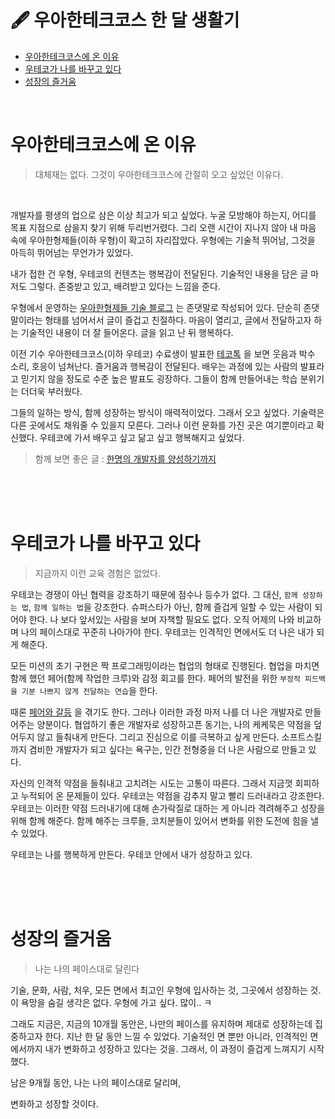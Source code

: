 # 🖋 우아한테크코스 한 달 생활기

- [우아한테크코스에 온 이유](#우아한테크코스에-온-이유)
- [우테코가 나를 바꾸고 있다](#우테코가-나를-바꾸고-있다)
- [성장의 즐거움](#성장의-즐거움)

<br>

# 우아한테크코스에 온 이유

> 대체재는 없다. 그것이 우아한테크코스에 간절히 오고 싶었던 이유다.

<br>


개발자를 평생의 업으로 삼은 이상 최고가 되고 싶었다.
누굴 모방해야 하는지, 어디를 목표 지점으로 삼을지 찾기 위해 두리번거렸다.
그리 오랜 시간이 지나지 않아 내 마음 속에 우아한형제들(이하 우형)이 확고히 자리잡았다.
우형에는 기술적 뛰어남, 그것을 아득히 뛰어넘는 무언가가 있었다.

내가 접한 건 우형, 우테코의 컨텐츠는 행복감이 전달된다. 기술적인 내용을 담은 글 마저도 그렇다.
존중받고 있고, 배려받고 있다는 느낌을 준다.

우형에서 운영하는 [우아한형제들 기술 블로그](https://techblog.woowahan.com/) 는 존댓말로 작성되어 있다.
단순히 존댓말이라는 형태를 넘어서서 글이 즐겁고 친절하다. 마음이 열리고, 글에서 전달하고자 하는 기술적인 내용이 더 잘 들어온다.
글을 읽고 난 뒤 행복하다.

이전 기수 우아한테크코스(이하 우테코) 수료생이 발표한 [테코톡](https://www.youtube.com/watch?v=XfYJCpAb2aE) 을 보면
웃음과 박수 소리, 호응이 넘쳐난다. 즐거움과 행복감이 전달된다. 배우는 과정에 있는 사람의 발표라고 믿기지 않을 정도로 수준 높은 발표도 굉장하다.
그들이 함께 만들어내는 학습 분위기는 더더욱 부러웠다.

그들의 일하는 방식, 함께 성장하는 방식이 매력적이었다. 그래서 오고 싶었다. 기술력은 다른 곳에서도 채워줄 수 있을지 모른다. 그러나 이런 문화를 가진 곳은 여기뿐이라고 확신했다. 우테코에 가서 배우고 싶고 닮고 싶고 행복해지고 싶었다.

> 함께 보면 좋은 글 : [한명의 개발자를 양성하기까지](https://techblog.woowahan.com/5977/)

<br><br><br>

# 우테코가 나를 바꾸고 있다

> 지금까지 이런 교육 경험은 없었다.

우테코는 경쟁이 아닌 협력을 강조하기 때문에 점수나 등수가 없다. 
그 대신, `함께 성장하는 법`, `함께 일하는 법`을 강조한다. 
슈퍼스타가 아닌, 함께 즐겁게 일할 수 있는 사람이 되어야 한다. 
나 보다 앞서있는 사람을 보며 자책할 필요도 없다. 
오직 어제의 나와 비교하며 나의 페이스대로 꾸준히 나아가야 한다. 
우테코는 인격적인 면에서도 더 나은 내가 되게 해준다.

모든 미션의 초기 구현은 짝 프로그래밍이라는 협업의 형태로 진행된다. 
협업을 마치면 함께 했던 페어(함께 작업한 크루)와 감정 회고를 한다.
페어의 발전을 위한 `부정적 피드백을 기분 나쁘지 않게 전달하는 연습`을 한다.

때론 [페어와 갈등](https://prolog.techcourse.co.kr/studylogs/2097) 을 겪기도 한다.
그러나 이러한 과정 마저 나를 더 나은 개발자로 만들어주는 양분이다.
협업하기 좋은 개발자로 성장하고픈 동기는, 나의 케케묵은 약점을 덮어두지 않고 들춰내게 만든다.
그리고 진심으로 이를 극복하고 싶게 만든다.
소프트스킬까지 겸비한 개발자가 되고 싶다는 욕구는, 인간 전형중을 더 나은 사람으로 만들고 있다.

자신의 인격적 약점을 들춰내고 고치려는 시도는 고통이 따른다.
그래서 지금껏 회피하고 누적되어 온 문제들이 있다.
우테코는 약점을 감추지 말고 빨리 드러내라고 강조한다.
우테코는 이러한 약점 드러내기에 대해 손가락질로 대하는 게 아니라 격려해주고 성장을 위해 함께 해준다.
함께 해주는 크루들, 코치분들이 있어서 변화를 위한 도전에 힘을 낼 수 있었다.

우테코는 나를 행복하게 만든다.
우테코 안에서 내가 성장하고 있다.

<br><br><br>

# 성장의 즐거움

> 나는 나의 페이스대로 달린다

기술, 문화, 사람, 처우, 모든 면에서 최고인 우형에 입사하는 것, 그곳에서 성장하는 것. 
이 욕망을 숨길 생각은 없다.
우형에 가고 싶다. 많이.. ㅋ

그래도 지금은, 지금의 10개월 동안은, 나만의 페이스를 유지하며 제대로 성장하는데 집중하고자 한다.
지난 한 달 동안 느낄 수 있었다.
기술적인 면 뿐만 아니라, 인격적인 면에서까지 내가 변화하고 성장하고 있다는 것을.
그래서, 이 과정이 즐겁게 느껴지기 시작했다.

남은 9개월 동안,
나는 나의 페이스대로 달리며,

변화하고 성장할 것이다.
